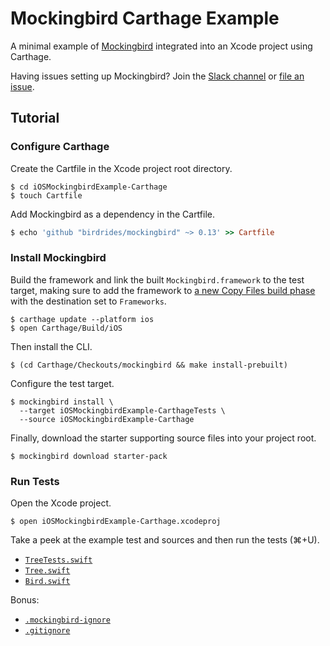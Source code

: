 # Mockingbird Carthage Example

A minimal example of [Mockingbird](https://github.com/birdrides/mockingbird) integrated into an Xcode project using
Carthage.

Having issues setting up Mockingbird? Join the [Slack channel](https://slofile.com/slack/birdopensource) or
[file an issue](https://github.com/birdrides/mockingbird/issues/new/choose).

## Tutorial

### Configure Carthage

Create the Cartfile in the Xcode project root directory.

```console
$ cd iOSMockingbirdExample-Carthage
$ touch Cartfile
```

Add Mockingbird as a dependency in the Cartfile.

```ruby
$ echo 'github "birdrides/mockingbird" ~> 0.13' >> Cartfile
```

### Install Mockingbird

Build the framework and link the built `Mockingbird.framework` to the test target, making sure to add the
framework to
[a new Copy Files build phase](https://github.com/birdrides/mockingbird/wiki/Linking-Test-Targets) with the
destination set to `Frameworks`.

```console
$ carthage update --platform ios
$ open Carthage/Build/iOS
```

Then install the CLI.

```console
$ (cd Carthage/Checkouts/mockingbird && make install-prebuilt)
```

Configure the test target.

```console
$ mockingbird install \
  --target iOSMockingbirdExample-CarthageTests \
  --source iOSMockingbirdExample-Carthage
```

Finally, download the starter supporting source files into your project root.

```console
$ mockingbird download starter-pack
```

### Run Tests

Open the Xcode project.

```console
$ open iOSMockingbirdExample-Carthage.xcodeproj
```

Take a peek at the example test and sources and then run the tests (⌘+U).

- [`TreeTests.swift`](iOSMockingbirdExample-CarthageTests/TreeTests.swift)
- [`Tree.swift`](iOSMockingbirdExample-Carthage/Tree.swift)
- [`Bird.swift`](iOSMockingbirdExample-Carthage/Bird.swift)

Bonus: 
- [`.mockingbird-ignore`](iOSMockingbirdExample-Carthage/.mockingbird-ignore)
- [`.gitignore`](.gitignore)
